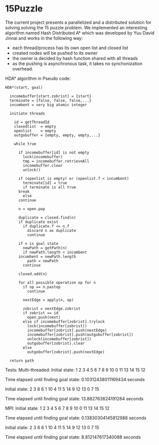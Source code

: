 # 15Puzzle

The current project presents a parallelized and a distributed solution for solving solving the 15 puzzle problem. We implemented an interesting algorithm named Hash Distributed A* which was developed by Yuu David Jinnai and works in the following way:
- each thread/process has its own open list and closed list
- created nodes will be pushed to its owner
- the owner is decided by hash function shared with all threads
- as the pushing is asynchronous task, it takes no synchonization overhead.

HDA* algorithm in Pseudo code:

    HDA*(start, goal)

      incomebuffer[start.zobrist] = {start}
      terminate = {false, false, false,...}
      incumbent = very big atomic integer
      
      initiate threads

        id = getThreadId
        closedlist  = empty
        openlist    = empty
        outgobuffer = {empty, empty, empty,...}

        while true

          if incomebuffer[id] is not empty
            lock(incomebuffer)
            tmp = incomebuffer.retrieveAll
            incomebuffer.clear
            unlock()
          
          if (openlist is empty) or (openlist.f < incumbent)
            terminate[id] = true
            if terminate is all true
          break
            else
          continue

          n = open.pop

          duplicate = closed.find(n)      
          if duplicate exist
            if duplicate.f <= n.f
              discard n as duplicate
              continue
          
          if n is goal state
            newPath = getPath(n)
            if newPath.length < incumbent
          incumbent = newPath.length
              path = newPath
            continue

          closed.add(n)

          for all possible operation op for n
            if op == n.pastop
              continue
            
            nextEdge = apply(n, op)
        
            zobrist = nextEdge.zobrist
            if zobrist == id
              open.push(next)
            else if incomebuffer[zobrist].trylock
              lock(incomebuffer[zobrist])
              incomebuffer[zobrist].push(nextEdge)
              incomebuffer[zobrist].push(outgobuffer[zobrist])
              unlock(incomebuffer[zobrist])
              outgobuffer[zobrist].clear
            else 
              outgobuffer[zobrist].push(nextEdge)
           
      return path
  
Tests:
Multi-threaded:
Initial state:
1   2   3   4
5   6   7   8
9  10   0  11
13  14  15  12

Time elapsed until finding goal state:
0.10312438011169434 seconds

Initial state:
2   3   8   6
1  10   4  11
5  14   9  12
13   0   7  15

Time elapsed until finding goal state:
13.882763624191284 seconds

MPI:
Initial state:
1   2   3   4
5   6   7   8
9  10   0  11
13  14  15  12

Time elapsed until finding goal state:
0.13830304145812988 seconds

Initial state:
2   3   8   6
1  10   4  11
5  14   9  12
13   0   7  15

Time elapsed until finding goal state:
8.812147617340088 seconds

